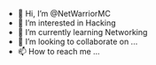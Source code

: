 - 👋 Hi, I’m @NetWarriorMC
- 👀 I’m interested in Hacking 
- 🌱 I’m currently learning Networking 
- 💞️ I’m looking to collaborate on ...
- 📫 How to reach me ...

<!---
NetWarriorMC/NetWarriorMC is a ✨ special ✨ repository because its `README.md` (this file) appears on your GitHub profile.
You can click the Preview link to take a look at your changes.
--->
